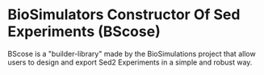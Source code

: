 # BioSimulators Constructor Of Sed Experiments (BScose)

BScose is a "builder-library" made by the BioSimulations project that allow users to design and export 
Sed2 Experiments in a simple and robust way.


